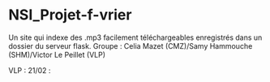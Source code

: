 # NSI_Projet-f-vrier
Un site qui indexe des .mp3 facilement téléchargeables enregistrés dans un dossier du serveur flask.
Groupe : Celia Mazet (CMZ)/Samy Hammouche (SHM)/Victor Le Peillet (VLP)

VLP : 21/02 : 
